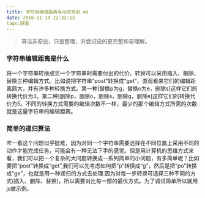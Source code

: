 ```yaml
---
title: 字符串编辑距离与动态规划.md
date: 2016-11-14 22:32:13
tags:随笔
---
```


> 算法非原创，只是整理，并尝试说的更完整和易理解。

### 字符串编辑距离是什么
将一个字符串转换成另一个字符串时需要付出的代价。转换可以采用插入、删除、替换三种编辑方式。比如说把字符串“post”转换成“get”，直观看来它们的编辑距离颇大，并有许多种转换方式。第一种[替换p为g，替换o为e，删除s]这样它们的转换代价为3。第二种[删除p，删除o，删除s，删除g，删除e]这样它们的转换代价为5。不同的转换方式需要的编辑次数不一样，最少的那个编辑方式所需的次数就是这量字符串的编辑距离。
### 简单的递归算法
咋一看这个问题似乎挺难，因为对同一个字符串需要选择在不同位置上采用不同的动作才能完成任务，可能会有一种无法下手的感觉。但是用计算机的思维方式来看，我们可以把一个复杂的大问题转换成一系列简单的小问题，有多简单呢？比如要把“post”转换成“get”,我们可以先考虑如何把“p”转换成“g”，然后是把“po”转换成“ge”，也就是用一种递归的方式去处理.因为对每一步转换可选择三种不同的方式(插入、删除、替换)，所以需要对比每一部的最优方式。为了调试简单所以就用js做示例。


